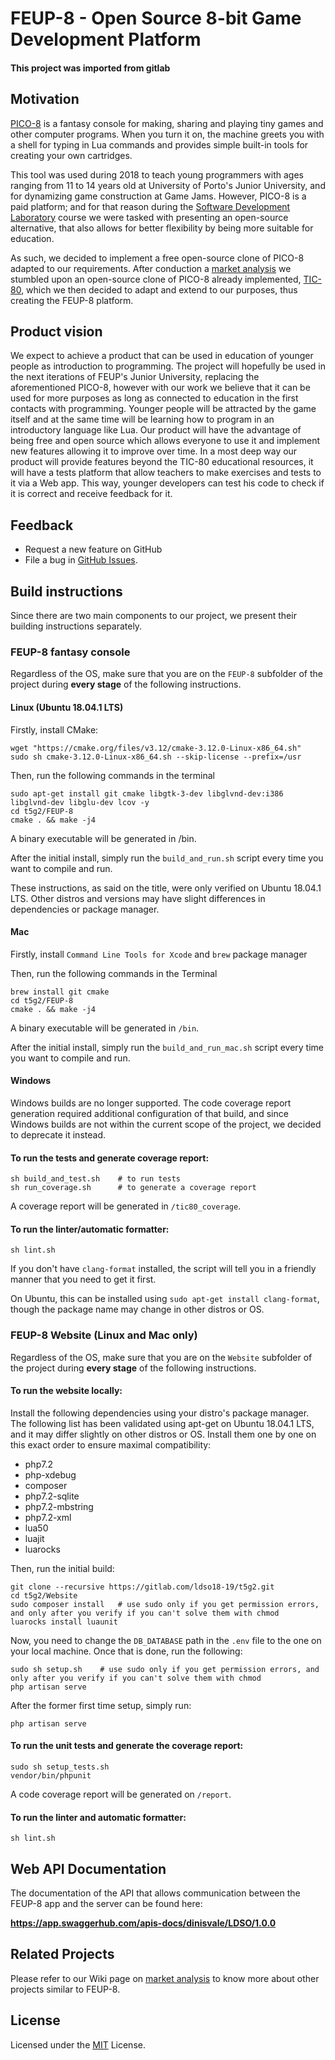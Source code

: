 # FEUP-8 - Open Source 8-bit Game Development Platform
#### This project was imported from gitlab
## Motivation

[PICO-8](https://www.lexaloffle.com/pico-8.php) is a fantasy console for making, sharing and playing tiny games and other computer programs. When you turn it on, the machine greets you with a shell for typing in Lua commands and provides simple built-in tools for creating your own cartridges.

This tool was used during 2018 to teach young programmers with ages ranging from 11 to 14 years old at University of Porto's Junior University, and for dynamizing game construction at Game Jams. However, PICO-8 is a paid platform; and for that reason during the [Software Development Laboratory](https://sigarra.up.pt/feup/en/ucurr_geral.ficha_uc_view?pv_ocorrencia_id=281226) course we were tasked with presenting an open-source alternative, that also allows for better flexibility by being more suitable for education.

As such, we decided to implement a free open-source clone of PICO-8 adapted to our requirements. After conduction a [market analysis](https://gitlab.com/ldso18-19/t5g2/wikis/Market-analysis) we stumbled upon an open-source clone of PICO-8 already implemented, [TIC-80](https://github.com/nesbox/TIC-80/wiki), which we then decided to adapt and extend to our purposes, thus creating the FEUP-8 platform.

## Product vision

We expect to achieve a product that can be used in education of younger people as introduction to programming. The project will hopefully be used in the next iterations of FEUP's Junior University, replacing the aforementioned PICO-8, however with our work we believe that it can be used for more purposes as long as connected to education in the first contacts with programming.
Younger people will be attracted by the game itself and at the same time will be learning how to program in an introductory language like Lua.
Our product will have the advantage of being free and open source which allows everyone to use it and implement new features allowing it to improve over time.
In a most deep way our product will provide features beyond the TIC-80 educational resources, it will have a tests platform that allow teachers to make exercises and tests to it via a Web app. This way, younger developers can test his code to check if it is correct and receive feedback for it.

## Feedback

* Request a new feature on GitHub
* File a bug in [GitHub Issues](https://github.com/afonsojramos/feup-8/issues).

## Build instructions

Since there are two main components to our project, we present their building instructions separately.

### FEUP-8 fantasy console

Regardless of the OS, make sure that you are on the ```FEUP-8``` subfolder of the project during **every stage** of the following instructions.

#### Linux (Ubuntu 18.04.1 LTS)

Firstly, install CMake:
```
wget "https://cmake.org/files/v3.12/cmake-3.12.0-Linux-x86_64.sh"
sudo sh cmake-3.12.0-Linux-x86_64.sh --skip-license --prefix=/usr
```

Then, run the following commands in the terminal
```
sudo apt-get install git cmake libgtk-3-dev libglvnd-dev:i386 libglvnd-dev libglu-dev lcov -y
cd t5g2/FEUP-8
cmake . && make -j4
```

A binary executable will be generated in /bin.

After the initial install, simply run the ```build_and_run.sh``` script every time you want to compile and run.

These instructions, as said on the title, were only verified on Ubuntu 18.04.1 LTS. Other distros and versions may have slight differences in dependencies or package manager.

#### Mac

Firstly, install `Command Line Tools for Xcode` and `brew` package manager

Then, run the following commands in the Terminal
```
brew install git cmake
cd t5g2/FEUP-8
cmake . && make -j4
```

A binary executable will be generated in ```/bin```.

After the initial install, simply run the ```build_and_run_mac.sh``` script every time you want to compile and run.

#### Windows

Windows builds are no longer supported. The code coverage report generation required additional configuration of that build, and since Windows builds are not within the current scope of the project, we decided to deprecate it instead.

#### To run the tests and generate coverage report:

```
sh build_and_test.sh    # to run tests
sh run_coverage.sh      # to generate a coverage report
```

A coverage report will be generated in ```/tic80_coverage```.

#### To run the linter/automatic formatter:

```
sh lint.sh
```

If you don't have ```clang-format``` installed, the script will tell you in a friendly manner that you need to get it first.

On Ubuntu, this can be installed using ```sudo apt-get install clang-format```, though the package name may change in other distros or OS.

### FEUP-8 Website (Linux and Mac only)

Regardless of the OS, make sure that you are on the ```Website``` subfolder of the project during **every stage** of the following instructions.

#### To run the website locally:

Install the following dependencies using your distro's package manager. The following list has been validated using apt-get on Ubuntu 18.04.1 LTS, and it may differ slightly on other distros or OS. Install them one by one on this exact order to ensure maximal compatibility:

- php7.2
- php-xdebug
- composer
- php7.2-sqlite
- php7.2-mbstring
- php7.2-xml
- lua50
- luajit
- luarocks

Then, run the initial build:

```
git clone --recursive https://gitlab.com/ldso18-19/t5g2.git
cd t5g2/Website
sudo composer install   # use sudo only if you get permission errors, and only after you verify if you can't solve them with chmod
luarocks install luaunit
```

Now, you need to change the ```DB_DATABASE``` path in the ```.env``` file to the one on your local machine. Once that is done, run the following:

```
sudo sh setup.sh    # use sudo only if you get permission errors, and only after you verify if you can't solve them with chmod
php artisan serve
```

After the former first time setup, simply run:

```
php artisan serve
```

#### To run the unit tests and generate the coverage report:

```
sudo sh setup_tests.sh
vendor/bin/phpunit
```

A code coverage report will be generated on ```/report```.

#### To run the linter and automatic formatter:

```
sh lint.sh
```

## Web API Documentation 

The documentation  of the API that allows communication between the FEUP-8 app and the server can be found here:

**https://app.swaggerhub.com/apis-docs/dinisvale/LDSO/1.0.0**


## Related Projects

Please refer to our Wiki page on [market analysis](https://gitlab.com/ldso18-19/t5g2/wikis/Market-analysis) to know more about other projects similar to FEUP-8.


## License

Licensed under the [MIT](LICENSE) License.
